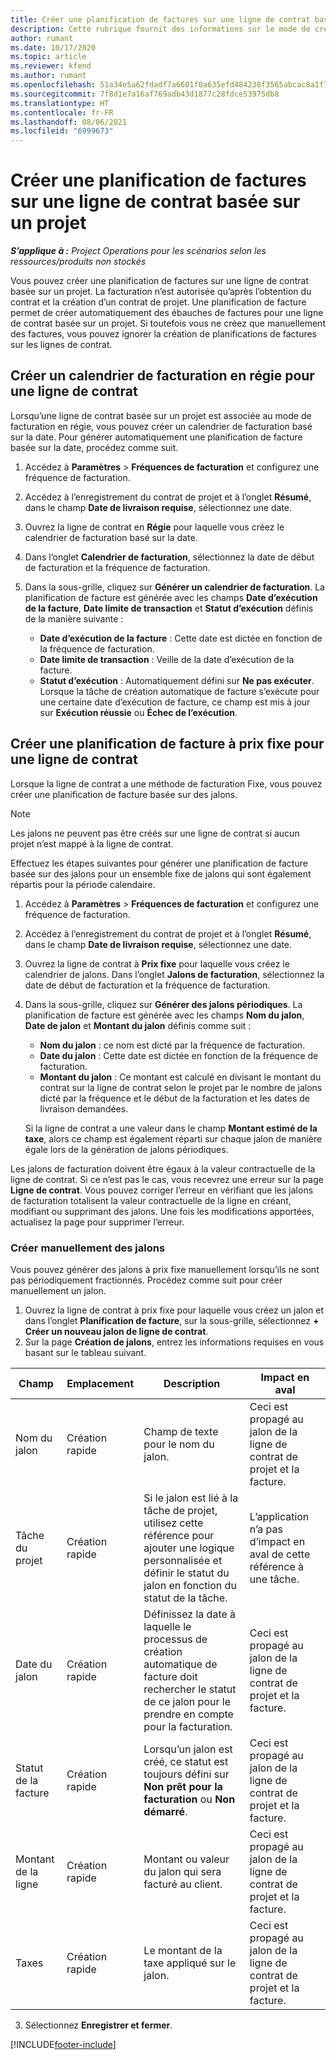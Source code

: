 ```yaml
---
title: Créer une planification de factures sur une ligne de contrat basée sur un projet
description: Cette rubrique fournit des informations sur le mode de création de planifications de factures et de jalons pour les lignes de contrat.
author: rumant
ms.date: 10/17/2020
ms.topic: article
ms.reviewer: kfend
ms.author: rumant
ms.openlocfilehash: 51a34e5a62fdadf7a6601f0a635efd484238f3565abcac8a1f7de3d49cebf23e
ms.sourcegitcommit: 7f8d1e7a16af769adb43d1877c28fdce53975db8
ms.translationtype: HT
ms.contentlocale: fr-FR
ms.lasthandoff: 08/06/2021
ms.locfileid: "6999673"
---
```

# <a name="create-an-invoice-schedule-on-a-project-based-contract-line"></a>Créer une planification de factures sur une ligne de contrat basée sur un projet 

_**S’applique à :** Project Operations pour les scénarios selon les ressources/produits non stockés_

Vous pouvez créer une planification de factures sur une ligne de contrat basée sur un projet. La facturation n’est autorisée qu’après l’obtention du contrat et la création d’un contrat de projet. Une planification de facture permet de créer automatiquement des ébauches de factures pour une ligne de contrat basée sur un projet. Si toutefois vous ne créez que manuellement des factures, vous pouvez ignorer la création de planifications de factures sur les lignes de contrat.

## <a name="create-a-time-and-material-invoice-schedule-for-a-contract-line"></a>Créer un calendrier de facturation en régie pour une ligne de contrat

Lorsqu’une ligne de contrat basée sur un projet est associée au mode de facturation en régie, vous pouvez créer un calendrier de facturation basé sur la date. Pour générer automatiquement une planification de facture basée sur la date, procédez comme suit.

1. Accédez à **Paramètres** > **Fréquences de facturation** et configurez une fréquence de facturation.
2. Accédez à l’enregistrement du contrat de projet et à l’onglet **Résumé**, dans le champ **Date de livraison requise**, sélectionnez une date.
3. Ouvrez la ligne de contrat en **Régie** pour laquelle vous créez le calendrier de facturation basé sur la date. 
4. Dans l’onglet **Calendrier de facturation**, sélectionnez la date de début de facturation et la fréquence de facturation.
5. Dans la sous-grille, cliquez sur **Générer un calendrier de facturation**. La planification de facture est générée avec les champs **Date d’exécution de la facture**, **Date limite de transaction** et **Statut d’exécution** définis de la manière suivante :

    - **Date d’exécution de la facture** : Cette date est dictée en fonction de la fréquence de facturation.
    - **Date limite de transaction** : Veille de la date d’exécution de la facture.
    - **Statut d’exécution** : Automatiquement défini sur **Ne pas exécuter**. Lorsque la tâche de création automatique de facture s’exécute pour une certaine date d’exécution de facture, ce champ est mis à jour sur **Exécution réussie** ou **Échec de l’exécution**.

## <a name="create-a-fixed-price-invoice-schedule-for-a-contract-line"></a>Créer une planification de facture à prix fixe pour une ligne de contrat

Lorsque la ligne de contrat a une méthode de facturation Fixe, vous pouvez créer une planification de facture basée sur des jalons. 

> [!NOTE]
> Les jalons ne peuvent pas être créés sur une ligne de contrat si aucun projet n’est mappé à la ligne de contrat.

Effectuez les étapes suivantes pour générer une planification de facture basée sur des jalons pour un ensemble fixe de jalons qui sont également répartis pour la période calendaire.

1. Accédez à **Paramètres** > **Fréquences de facturation** et configurez une fréquence de facturation.
2. Accédez à l’enregistrement du contrat de projet et à l’onglet **Résumé**, dans le champ **Date de livraison requise**, sélectionnez une date.
3. Ouvrez la ligne de contrat à **Prix fixe** pour laquelle vous créez le calendrier de jalons. Dans l’onglet **Jalons de facturation**, sélectionnez la date de début de facturation et la fréquence de facturation. 
4. Dans la sous-grille, cliquez sur **Générer des jalons périodiques**. La planification de facture est générée avec les champs **Nom du jalon**, **Date de jalon** et **Montant du jalon** définis comme suit :

    - **Nom du jalon** : ce nom est dicté par la fréquence de facturation.
    - **Date du jalon** : Cette date est dictée en fonction de la fréquence de facturation.
    - **Montant du jalon** : Ce montant est calculé en divisant le montant du contrat sur la ligne de contrat selon le projet par le nombre de jalons dicté par la fréquence et le début de la facturation et les dates de livraison demandées.

    Si la ligne de contrat a une valeur dans le champ **Montant estimé de la taxe**, alors ce champ est également réparti sur chaque jalon de manière égale lors de la génération de jalons périodiques.

Les jalons de facturation doivent être égaux à la valeur contractuelle de la ligne de contrat. Si ce n’est pas le cas, vous recevrez une erreur sur la page **Ligne de contrat**. Vous pouvez corriger l’erreur en vérifiant que les jalons de facturation totalisent la valeur contractuelle de la ligne en créant, modifiant ou supprimant des jalons. Une fois les modifications apportées, actualisez la page pour supprimer l’erreur.

### <a name="manually-create-milestones"></a>Créer manuellement des jalons

Vous pouvez générer des jalons à prix fixe manuellement lorsqu’ils ne sont pas périodiquement fractionnés. Procédez comme suit pour créer manuellement un jalon.

1. Ouvrez la ligne de contrat à prix fixe pour laquelle vous créez un jalon et dans l’onglet **Planification de facture**, sur la sous-grille, sélectionnez **+ Créer un nouveau jalon de ligne de contrat**. 
2. Sur la page **Création de jalons**, entrez les informations requises en vous basant sur le tableau suivant.

| Champ | Emplacement | Description | Impact en aval |
| --- | --- | --- | --- |
| Nom du jalon | Création rapide | Champ de texte pour le nom du jalon. | Ceci est propagé au jalon de la ligne de contrat de projet et la facture. |
| Tâche du projet | Création rapide | Si le jalon est lié à la tâche de projet, utilisez cette référence pour ajouter une logique personnalisée et définir le statut du jalon en fonction du statut de la tâche. | L’application n’a pas d’impact en aval de cette référence à une tâche. |
| Date du jalon | Création rapide | Définissez la date à laquelle le processus de création automatique de facture doit rechercher le statut de ce jalon pour le prendre en compte pour la facturation. | Ceci est propagé au jalon de la ligne de contrat de projet et la facture. |
| Statut de la facture | Création rapide | Lorsqu’un jalon est créé, ce statut est toujours défini sur **Non prêt pour la facturation** ou **Non démarré**. | Ceci est propagé au jalon de la ligne de contrat de projet et la facture. |
| Montant de la ligne | Création rapide | Montant ou valeur du jalon qui sera facturé au client. | Ceci est propagé au jalon de la ligne de contrat de projet et la facture. |
| Taxes | Création rapide | Le montant de la taxe appliqué sur le jalon. | Ceci est propagé au jalon de la ligne de contrat de projet et la facture. |

3. Sélectionnez **Enregistrer et fermer**.


[!INCLUDE[footer-include](../includes/footer-banner.md)]